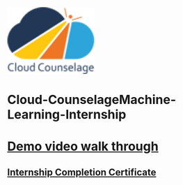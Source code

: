 <img src="https://github.com/rachitbhardwaj7/Cloud-CounselageMachine-Learning-Internship/raw/main/Task1%3AStudent'sYear_of_Graduation_Prediction_Model/logo_cloud.png" alt="Logo" width="200"/>

# Cloud-CounselageMachine-Learning-Internship
# [Demo video walk through ](https://youtu.be/BKQDo7xYm_A?si=0wEn1Eq55dbTbXq9)
## [Internship Completion Certificate](https://github.com/rachitbhardwaj7/Cloud-CounselageMachine-Learning-Internship/blob/main/Task%202%3A%20Student's%20Placement%20Prediction%20Model/1725532242003-certificate.png)



